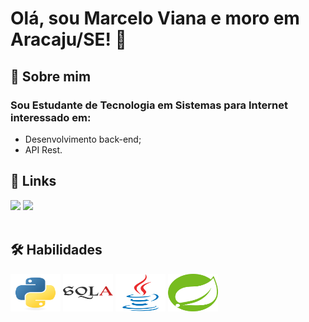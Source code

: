 <h1>Olá, sou Marcelo Viana e moro em Aracaju/SE! 👋</h1>

<div>
  <h2>🚀 Sobre mim</h2>
  <h3>Sou Estudante de Tecnologia em Sistemas para Internet interessado em:</h3>
    <ul>
      <li>Desenvolvimento back-end;</li>
      <li>API Rest.</li>
    </ul>
</div>


<div> 
  <h2>🔗 Links</h2>
  <a href = "marceloviana1991@gmail.com"><img src="https://img.shields.io/badge/-Gmail-%23333?style=for-the-badge&logo=gmail&logoColor=white" target="_blank"></a>
  <a href="https://www.linkedin.com/in/marcelo-viana-de-souza/" target="_blank"><img src="https://img.shields.io/badge/-LinkedIn-%230077B5?style=for-the-badge&logo=linkedin&logoColor=white" target="_blank"></a> 
</div>


<div style="display: inline_block"><br>
  <h2>🛠 Habilidades</h2>
  <img align="center" alt="Python" height="60" width="80" src="https://raw.githubusercontent.com/devicons/devicon/master/icons/python/python-original.svg">
  <img align="center" alt="sqlalchemy" height="60" width="80" src="https://raw.githubusercontent.com/devicons/devicon/master/icons/sqlalchemy/sqlalchemy-original.svg">
  <img align="center" alt="Java" height="60" width="80" src="https://raw.githubusercontent.com/devicons/devicon/master/icons/java/java-original.svg">
  <img align="center" alt="springboot" height="60" width="80" src="https://raw.githubusercontent.com/devicons/devicon/master/icons/spring/spring-original.svg">
</div>



